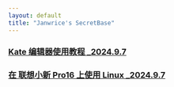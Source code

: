 ```yaml
---
layout: default
title: "Janwrice's SecretBase"
---
```

### [**Kate 编辑器使用教程 _2024.9.7**](https://janwrice.github.io/article/how_to_use_the_kate_editor)
### [**在 联想小新 Pro16 上使用 Linux _2024.9.7**](https://janwrice.github.io/article/How_to_use_Linux_on_Lenovo_Xiaoxin_Pro16)

